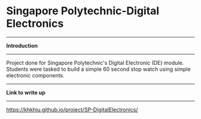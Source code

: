 # Singapore Polytechnic-Digital Electronics
 
*** 
<strong>Introduction</strong>
***

Project done for Singapore Polytechnic's Digital Electronic (DE) module. Students were tasked to build a simple 60 second stop watch using simple electronic components.

***

<strong>Link to write up</strong>

***
https://khkhiu.github.io/project/SP-DigitalElectronics/


